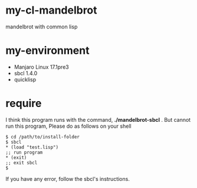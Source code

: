 # my-cl-mandelbrot
mandelbrot with common lisp

# my-environment
- Manjaro Linux 17.1pre3
- sbcl 1.4.0
- quicklisp

# require 
I think this program runs with the command, **./mandelbrot-sbcl** . But cannot run this program, Please do as follows on your shell

    $ cd /path/to/install-folder
    $ sbcl
    * (load "test.lisp")
    ;; run program
    * (exit)
    ;; exit sbcl
    $
    
If you have any error, follow the sbcl's instructions.

